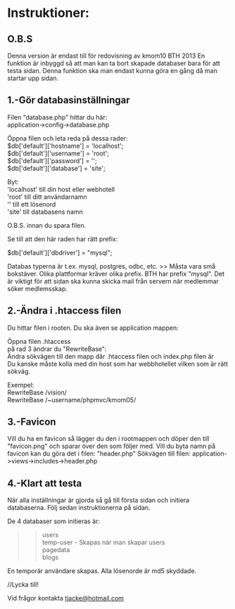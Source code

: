Instruktioner:
==============

O.B.S
-----
Denna version är endast till för redovisning av kmom10 BTH 2013
En funktion är inbyggd så att man kan ta bort skapade databaser bara för att testa sidan.
Denna funktion ska man endast kunna göra en gång då man startar upp sidan.

  
1.-Gör databasinställningar 
-----------------------------
Filen "database.php" hittar du här:  
application->config->database.php  

Öppna filen och leta reda på dessa rader:  
$db['default']['hostname'] = 'localhost';  
$db['default']['username'] = 'root';  
$db['default']['password'] = '';  
$db['default']['database'] = 'site';  

Byt:  
'localhost' 	till din host eller webhotell  
'root' 			till ditt användarnamn  
''				till ett lösenord  
'site'			till databasens namn  
  
O.B.S. innan du spara filen.

Se till att den här raden har rätt prefix:

$db['default']['dbdriver'] = "mysql";

Databas typerna är t.ex. mysql, postgres, odbc, etc. >> Måsta vara små bokstäver.
Olika plattformar kräver olika prefix. BTH har prefix "mysql".
Det är viktigt för att sidan ska kunna skicka mail från servern när medlemmar söker
medlemsskap.  



2.-Ändra i .htaccess filen
--------------------------
Du hittar filen i rooten. Du ska även se application mappen:  

Öppna filen .htaccess  
på rad 3 ändrar du "RewriteBase":  
Ändra sökvägen till den mapp där .htaccess filen och index.php filen är  
Du kanske måste kolla med din host som har webbhotellet vilken som är rätt sökväg.  

Exempel:   
RewriteBase /vision/  
RewriteBase /~username/phpmvc/kmom05/  

3.-Favicon
----------
Vill du ha en favicon så lägger du den i rootmappen och döper den till "favicon.png" 
och sparar över den som följer med.
Vill du byta namn på favicon kan du göra det i filen: "header.php"
Sökvägen till filen: application->views->includes->header.php

4.-Klart att testa
------------------
När alla inställningar är gjorda så gå till första sidan och initiera databaserna.
Följ sedan instruktionerna på sidan.

De 4 databaser som initieras är:  
>> users  
>> temp-user - Skapas när man skapar users  
>> pagedata  
>> blogs  
 
En temporär användare skapas.
Alla lösenorde är md5 skyddade.

//Lycka till!

Vid frågor kontakta 
tjacke@hotmail.com






